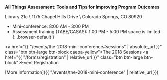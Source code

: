 ---
---
**All Things Assessment: Tools and Tips for Improving Program Outcomes**

Library 21c \\
1175 Chapel Hills Drive \\
Colorado Springs, CO 80920

  * Mini-conference: 8:00 AM - 3:00 PM
  * Assessment training (TABE/CASAS): 1:00 PM - 5:00 PM space is limited
  {: .browser-default }

<a href="{{ "/events/the-2018-mini-conference#sessions" | absolute_url }}" class="btn btn-large btn-block caepa-yellow">The 2018 Sessions</a>
<a href="{{ "/forms/registration" | relative_url }}" class="btn btn-large btn-block">Event Registration</a>

[More Information]({{ "/events/the-2018-mini-conference" | relative_url }})
